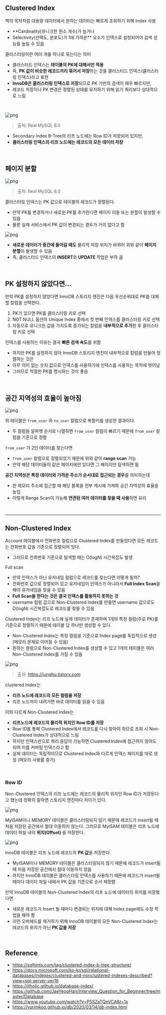 ## Clustered Index

책의 목차처럼 대용량 데이터에서 원하는 데이터는 빠르게 조회하기 위해 Index 사용
- **Cardinality(유니크한 원소 개수)가 높거나 
- Selectivity(선택도, 분포도)가 1에 가까운** 요소가 인덱스로 설정되어야 검색 성능을 높일 수 있음

클러스터링이란 여러 개를 하나로 묶는다는 의미
- 클러스터드 인덱스는 **테이블의 PK에 대해서만 적용**
- 즉, **PK 값이 비슷한 레코드끼리 묶어서 저장**하는 것을 클러스터드 인덱스(클러스터링 인덱스)라고 표현
- **InnoDB은 클러스터링 인덱스로 저장**되므로 PK 기반의 검색이 매우 빠르지만,
- 레코드 저장이나 PK 변경은 정렬된 상태를 유지하기 위해 읽기 쿼리보다 상대적으로 느림
<br>

![png](/database/img/clustered_index.png)
> 출처: Real MySQL 8.0

- Secondary Index B-Tree의 리프 노드에는 Row ID가 저장되어 있지만,
- **클러스터링 인덱스의 리프 노드에는 레코드의 모든 데이터 저장**

<br>

## 페이지 분할

![png](/database/img/page_split.png)
> 출처: Real MySQL 8.0

클러스터링 인덱스는 PK 값으로 테이블의 레코드가 정렬된다. 
- 만약 PK를 변경하거나 새로운 PK를 추가한다면 페이지 이동 또는 분할이 발생할 수 있음
- 물론 실제 서비스에서 PK 값이 변경되는 경우가 거의 없다고 함 

![png](/database/img/page_split2.png)

- **새로운 데이터가 중간에 들어갈 때도** 물리적 저장 위치가 바뀌어 위와 같이 **페이지 분할**이 발생할 수 있음
- 즉, 클러스터드 인덱스의 **INSERT**와 **UPDATE** 작업은 부하 큼

<br>

## PK 설정하지 않았다면...

만약 PK를 설정하지 않았다면 InnoDB 스토리지 엔진은 다음 우선순위대로 PK를 대체할 칼럼을 선택한다.

1. PK가 있으면 PK를 클러스터링 키로 선택
2. NOT NULL 옵션의 Unique Index 중에서 첫 번째 인덱스를 클러스터링 키로 선택
3. 자동으로 유니크한 값을 가지도록 증가되는 칼럼을 **내부적으로 추가**한 후 클러스터링 키로 선택

인덱스를 사용하는 이유는 결국 **빠른 검색 속도**를 위함
- 하지만 PK를 설정하지 않아 InnoDB 스토리지 엔진이 내부적으로 칼럼을 만들어 정렬하는 것은 
- 아무 의미 없는 숫자 값으로 인덱스를 사용하기에 인덱스를 사용하는 목적에 벗어남
- 그러므로 적절한 PK를 명시하는 것이 좋음

<br>

## 공간 지역성의 효율이 높아짐

![png](/database/img/space_efficiency.png)

위 테이블은 ```from_user``` 와 ```to_user``` 칼럼으로 복합키를 생성한 결과이다. 
- 두 칼럼을 알파벳 순서로 나열하면 ```from_user``` 칼럼이 빠르기 때문에 ```from_user``` 칼럼을 기준으로 정렬

```from_user``` 가 2인 데이터를 찾는다면
- ```from_user``` 칼럼으로 정렬되었기 때문에 위와 같이 **range scan** 가능
- 만약 해당 데이터들이 같은 페이지에만 있다면 그 페이지만 탐색하면 됨

**공간 지역성은 특정 데이터와 가까운 주소가 순서대로 접근되는 경우**를 의미하는데 
- 한 메모리 주소에 접근할 때 해당 블록을 전부 캐시에 가져와 공간 지역성의 효율을 높임 
- 이렇게 Range Scan이 가능해 **연관된 여러 데이터를 찾을 때 사용**하면 유리

<br>

***

## Non-Clustered Index

Account 테이블에서 전화번호 컬럼으로 Clustered Index를 만들었다면 모든 레코드는 전화번호 값을 기준으로 정렬되어 있다. 
- 그러므로 전화번호 기준으로 탐색할 때는 O(logN) 시간복잡도 발생

Full scan
- 만약 인덱스가 아닌 유저네임 컬럼으로 레코드를 찾는다면 어떻게 될까?
- 전화번호 값으로 정렬되어 있고 유저네임이 인덱스가 아니라서 **Full Index Scan**을 해야 유저네임을 찾을 수 있음
- **Full Scan을 한다는 것은 결국 인덱스를 활용하지 못하는 것**
- username 컬럼 값으로 Non-Clustered Index를 만들면 username 값으로도 O(logN) 시간복잡도로 레코드를 찾을 수 있음

Clustered Index는 리프 노드에 실제 데이터가 존재하며 1개의 특정 컬럼(주로 PK)를 기준으로 정렬하기 때문에 테이블 당 하나만 생성할 수 있다.
- Non-Clustered Index는 특정 컬람을 기준으로 Index page를 독립적으로 생성 (메모리 문제로 이어질 수 있음)
- 원하는 컬럼으로 Non-Clustered Index를 생성할 수 있고 1개의 테이블은 여러 Non-Clustered Index를 가질 수 있음

![png](/database/img/nonclustered_index.png)
> 출처: https://junghu.tistory.com

clustered Index는
- **리프 노드에 레코드의 모든 컬럼을 저장**
- 리프 노드까지 내려가면 바로 데이터를 읽을 수 있음

이와 다르게 Non-Clustered Index는
- **리프노드에 레코드의 물리적 위치인 Row ID를 저장**
- Row ID를 통해 Clustered Index에서 레코드를 다시 찾아야 하므로 조회 시 Non-Clustered Index가 상대적으로 느림
- 하지만 인덱스만으로 쿼리 응답이 가능하면 Clustered Index에 접근하지 않아도 되며 이를 커버링 인덱스라고 함
- 실제 데이터는 독립적이므로 Clustered Index와 다르게 인덱스 페이지를 따로 생성 (메모리 사용률 증가)

<br>

### Row ID

Non-Clustered 인덱스의 리프 노드에는 레코드의 물리적 위치인 Row ID가 저장된다고 했는데 정확히 말하면 스토리지 엔진마다 차이가 있다.

![png](/database/img/MyISAM_data_record.png)

MyISAM이나 MEMORY 테이블은 클러스터링되지 않기 때문에 레코드가 insert될 때 처음 저장된 공간에서 절대 이동하지 않는다. 그러므로 MyISAM 테이블은 리프 노드에 데이터 파일 내의 **위치(Offset)** 을 저장한다.

![png](/database/img/InnoDB_data_record.png)

InnoDB 테이블은 리프 노드에 레코드의 **PK 값**을 저장한다.
- MyISAM이나 MEMORY 테이블은 클러스터링되지 않기 때문에 레코드가 insert될 때 처음 저장된 공간에서 절대 이동하지 않음
- 하지만 InnoDB 테이블은 클러스터링 인덱스를 사용하기 때문에 레코드가 insert될 때마다 데이터 파일 내에서 PK 값을 기준으로 순서 재정렬

만약 InnoDB 테이블의 Non-Clustered Index의 리프 노드에 데이터의 위치를 저장했다면 
- 새로운 레코드가 Insert 될 때마다 변경되는 위치에 대해 Index page에도 수정 작업을 해야 함
- 이런 오버헤드를 제거하기 위해 InnoDB 테이블의 모든 Non-Clustered Index는 레코드의 위치가 아닌 **PK 값을 저장**

<br>

## Reference

- https://sqlhints.com/tag/clustered-index-b-tree-structure/
- https://docs.microsoft.com/ko-kr/sql/relational-databases/indexes/clustered-and-nonclustered-indexes-described?view=sql-server-ver16
- https://itholic.github.io/database-index/
- https://github.com/JaeYeopHan/Interview_Question_for_Beginner/tree/master/Database
- https://www.youtube.com/watch?v=P5SZaTQnVCA&t=1s
- https://yurimkoo.github.io/db/2020/03/14/db-index.html